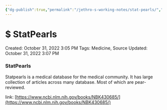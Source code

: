 ```yaml
---
{"dg-publish":true,"permalink":"/jethro-s-working-notes/stat-pearls/","dgPassFrontmatter":true}
---
```



# $ StatPearls

Created: October 31, 2022 3:05 PM
Tags: Medicine, Source
Updated: October 31, 2022 3:07 PM

### StatPearls

Statpearls is a medical database for the medical community. It has large collection of articles across many database. Most of which are pear-reviewed.

link: [https://www.ncbi.nlm.nih.gov/books/NBK430685/](https://www.ncbi.nlm.nih.gov/books/NBK430685/)